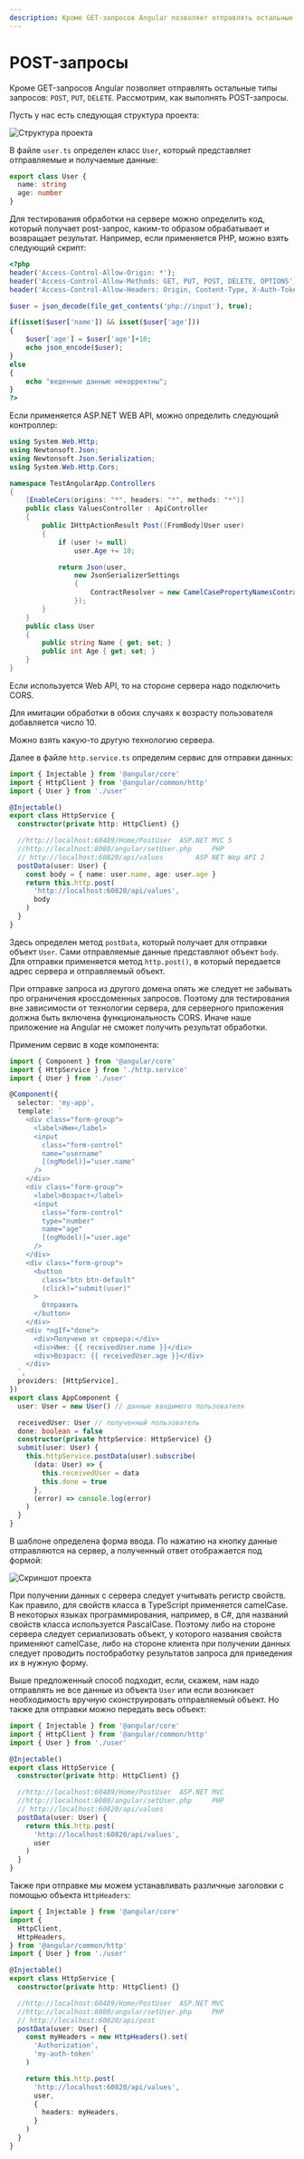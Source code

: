 ```yaml
---
description: Кроме GET-запросов Angular позволяет отправлять остальные типы запросов POST, PUT, DELETE
---
```


# POST-запросы

Кроме GET-запросов Angular позволяет отправлять остальные типы запросов: `POST`, `PUT`, `DELETE`. Рассмотрим, как выполнять POST-запросы.

Пусть у нас есть следующая структура проекта:

![Структура проекта](post-request-1.png)

В файле `user.ts` определен класс `User`, который представляет отправляемые и получаемые данные:

```typescript
export class User {
  name: string
  age: number
}
```

Для тестирования обработки на сервере можно определить код, который получает post-запрос, каким-то образом обрабатывает и возвращает результат. Например, если применяется PHP, можно взять следующий скрипт:

```php
<?php
header('Access-Control-Allow-Origin: *');
header('Access-Control-Allow-Methods: GET, PUT, POST, DELETE, OPTIONS');
header('Access-Control-Allow-Headers: Origin, Content-Type, X-Auth-Token , Authorization');

$user = json_decode(file_get_contents('php://input'), true);

if(isset($user['name']) && isset($user['age']))
{
    $user['age'] = $user['age']+10;
    echo json_encode($user);
}
else
{
    echo "веденные данные некорректны";
}
?>
```

Если применяется ASP.NET WEB API, можно определить следующий контроллер:

```c#
using System.Web.Http;
using Newtonsoft.Json;
using Newtonsoft.Json.Serialization;
using System.Web.Http.Cors;

namespace TestAngularApp.Controllers
{
    [EnableCors(origins: "*", headers: "*", methods: "*")]
    public class ValuesController : ApiController
    {
        public IHttpActionResult Post([FromBody]User user)
        {
            if (user != null)
                user.Age += 10;

            return Json(user,
                new JsonSerializerSettings
                {
                    ContractResolver = new CamelCasePropertyNamesContractResolver()
                });
        }
    }
    public class User
    {
        public string Name { get; set; }
        public int Age { get; set; }
    }
}
```

Если используется Web API, то на стороне сервера надо подключить CORS.

Для имитации обработки в обоих случаях к возрасту пользователя добавляется число 10.

Можно взять какую-то другую технологию сервера.

Далее в файле `http.service.ts` определим сервис для отправки данных:

```typescript
import { Injectable } from '@angular/core'
import { HttpClient } from '@angular/common/http'
import { User } from './user'

@Injectable()
export class HttpService {
  constructor(private http: HttpClient) {}

  //http://localhost:60489/Home/PostUser  ASP.NET MVC 5
  //http://localhost:8080/angular/setUser.php     PHP
  // http://localhost:60820/api/values        ASP NET Wep API 2
  postData(user: User) {
    const body = { name: user.name, age: user.age }
    return this.http.post(
      'http://localhost:60820/api/values',
      body
    )
  }
}
```

Здесь определен метод `postData`, который получает для отправки объект `User`. Сами отправляемые данные представляют объект `body`. Для отправки применяется метод `http.post()`, в который передается адрес сервера и отправляемый объект.

При отправке запроса из другого домена опять же следует не забывать про ограничения кроссдоменных запросов. Поэтому для тестирования вне зависимости от технологии сервера, для серверного приложения должна быть включена функциональность CORS. Иначе наше приложение на Angular не сможет получить результат обработки.

Применим сервис в коде компонента:

```typescript
import { Component } from '@angular/core'
import { HttpService } from './http.service'
import { User } from './user'

@Component({
  selector: 'my-app',
  template: `
    <div class="form-group">
      <label>Имя</label>
      <input
        class="form-control"
        name="username"
        [(ngModel)]="user.name"
      />
    </div>
    <div class="form-group">
      <label>Возраст</label>
      <input
        class="form-control"
        type="number"
        name="age"
        [(ngModel)]="user.age"
      />
    </div>
    <div class="form-group">
      <button
        class="btn btn-default"
        (click)="submit(user)"
      >
        Отправить
      </button>
    </div>
    <div *ngIf="done">
      <div>Получено от сервера:</div>
      <div>Имя: {{ receivedUser.name }}</div>
      <div>Возраст: {{ receivedUser.age }}</div>
    </div>
  `,
  providers: [HttpService],
})
export class AppComponent {
  user: User = new User() // данные вводимого пользователя

  receivedUser: User // полученный пользователь
  done: boolean = false
  constructor(private httpService: HttpService) {}
  submit(user: User) {
    this.httpService.postData(user).subscribe(
      (data: User) => {
        this.receivedUser = data
        this.done = true
      },
      (error) => console.log(error)
    )
  }
}
```

В шаблоне определена форма ввода. По нажатию на кнопку данные отправляются на сервер, а полученный ответ отображается под формой:

![Скриншот проекта](post-request-2.png)

При получении данных с сервера следует учитывать регистр свойств. Как правило, для свойств класса в TypeScript применяется camelCase. В некоторых языках программирования, например, в C#, для названий свойств класса используется PascalCase. Поэтому либо на стороне сервера следует сериализовать объект, у которого названия свойств применяют camelCase, либо на стороне клиента при получении данных следует проводить постобработку результатов запроса для приведения их в нужную форму.

Выше предложенный способ подходит, если, скажем, нам надо отправлять не все данные из объекта `User` или если возникает необходимость вручную сконструировать отправляемый объект. Но также для отправки можно передать весь объект:

```typescript
import { Injectable } from '@angular/core'
import { HttpClient } from '@angular/common/http'
import { User } from './user'

@Injectable()
export class HttpService {
  constructor(private http: HttpClient) {}

  //http://localhost:60489/Home/PostUser  ASP.NET MVC
  //http://localhost:8080/angular/setUser.php     PHP
  // http://localhost:60820/api/values
  postData(user: User) {
    return this.http.post(
      'http://localhost:60820/api/values',
      user
    )
  }
}
```

Также при отправке мы можем устанавливать различные заголовки с помощью объекта `HttpHeaders`:

```typescript
import { Injectable } from '@angular/core'
import {
  HttpClient,
  HttpHeaders,
} from '@angular/common/http'
import { User } from './user'

@Injectable()
export class HttpService {
  constructor(private http: HttpClient) {}

  //http://localhost:60489/Home/PostUser  ASP.NET MVC
  //http://localhost:8080/angular/setUser.php     PHP
  // http://localhost:60820/api/post
  postData(user: User) {
    const myHeaders = new HttpHeaders().set(
      'Authorization',
      'my-auth-token'
    )

    return this.http.post(
      'http://localhost:60820/api/values',
      user,
      {
        headers: myHeaders,
      }
    )
  }
}
```

